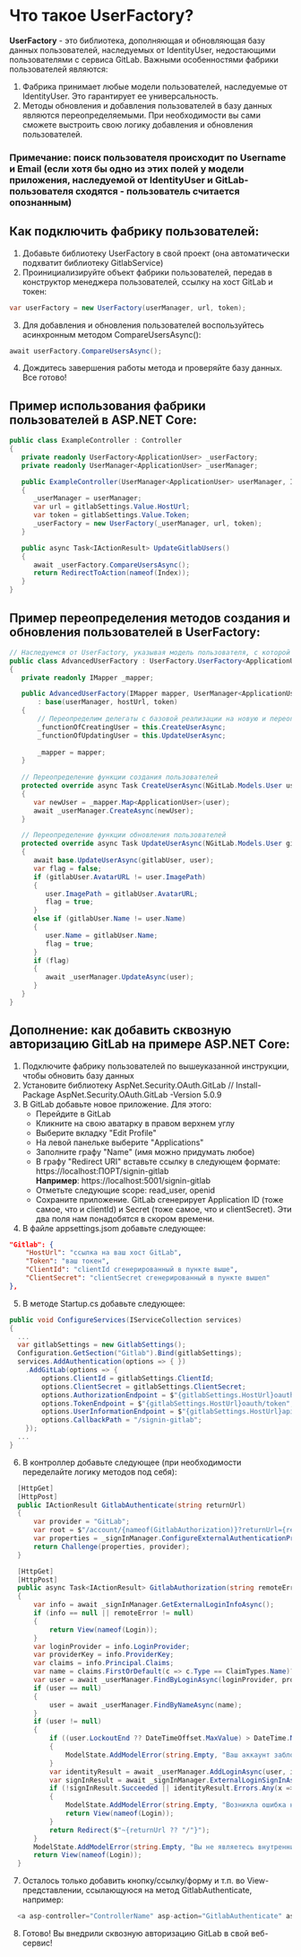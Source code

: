 # Что такое UserFactory?
<b>UserFactory</b> - это библиотека, дополняющая и обновляющая базу данных пользователей, наследуемых от IdentityUser, недостающими пользователями с сервиса GitLab. Важными особенностями фабрики пользователей являются:
1. Фабрика принимает любые модели пользователей, наследуемые от IdentityUser. Это гарантирует ее универсальность.
2. Методы обновления и добавления пользователей в базу данных являются переопределяемыми. При необходимости вы сами сможете выстроить свою логику добавления и обновления пользователей.

### Примечание: поиск пользователя происходит по Username и Email (если хотя бы одно из этих полей у модели приложения, наследуемой от IdentityUser и GitLab-пользователя сходятся - пользователь считается опознанным) 

## Как подключить фабрику пользователей:
1. Добавьте библиотеку UserFactory в свой проект (она автоматически подхватит библиотеку GitlabService)
2. Проинициализируйте объект фабрики пользователей, передав в конструктор менеджера пользователей, ссылку на хост GitLab и токен: 
```C#
var userFactory = new UserFactory(userManager, url, token);
```
3. Для добавления и обновления пользователей воспользуйтесь асинхронным методом CompareUsersAsync():
```C#
await userFactory.CompareUsersAsync();
```
4. Дождитесь завершения работы метода и проверяйте базу данных. Все готово!

## Пример использования фабрики пользователей в ASP.NET Core:
```C#
public class ExampleController : Controller
{
   private readonly UserFactory<ApplicationUser> _userFactory;
   private readonly UserManager<ApplicationUser> _userManager;

   public ExampleController(UserManager<ApplicationUser> userManager, IOptions<GitlabSettings> gitlabSettings)
   {
      _userManager = userManager;
      var url = gitlabSettings.Value.HostUrl;
      var token = gitlabSettings.Value.Token;
      _userFactory = new UserFactory(_userManager, url, token);
   }

   public async Task<IActionResult> UpdateGitlabUsers()
   {
      await _userFactory.CompareUsersAsync();
      return RedirectToAction(nameof(Index));
   }
}
```

## Пример переопределения методов создания и обновления пользователей в UserFactory:
```C#
// Наследуемся от UserFactory, указывая модель пользователя, с которой работает наш сервис
public class AdvancedUserFactory : UserFactory.UserFactory<ApplicationUser>
{
   private readonly IMapper _mapper;

   public AdvancedUserFactory(IMapper mapper, UserManager<ApplicationUser> userManager, string hostUrl, string token) 
       : base(userManager, hostUrl, token)
   {
       // Переопределим делегаты с базовой реализации на новую и переопределенную
       _functionOfCreatingUser = this.CreateUserAsync;
       _functionOfUpdatingUser = this.UpdateUserAsync;
       
       _mapper = mapper;
   }
   
   // Переопределение функции создания пользователей
   protected override async Task CreateUserAsync(NGitLab.Models.User user)
   {
      var newUser = _mapper.Map<ApplicationUser>(user);
      await _userManager.CreateAsync(newUser);
   }

   // Переопределение функции обновления пользователей
   protected override async Task UpdateUserAsync(NGitLab.Models.User gitlabUser, ApplicationUser user)
   {
      await base.UpdateUserAsync(gitlabUser, user);
      var flag = false;
      if (gitlabUser.AvatarURL != user.ImagePath)
      {
         user.ImagePath = gitlabUser.AvatarURL;
         flag = true;
      }
      else if (gitlabUser.Name != user.Name)
      {
         user.Name = gitlabUser.Name;
         flag = true;
      }
      if (flag)
      {
         await _userManager.UpdateAsync(user);
      }
   }
}
```

## Дополнение: как добавить сквозную авторизацию GitLab на примере ASP.NET Core:
1. Подключите фабрику пользователей по вышеуказанной инструкции, чтобы обновить базу данных
2. Установите библиотеку AspNet.Security.OAuth.GitLab // Install-Package AspNet.Security.OAuth.GitLab -Version 5.0.9
3. В GitLab добавьте новое приложение. Для этого:
    * Перейдите в GitLab
    * Кликните на свою аватарку в правом верхнем углу
    * Выберите вкладку "Edit Profile"
    * На левой панельке выберите "Applications"
    * Заполните графу "Name" (имя можно придумать любое)
    * В графу "Redirect URI" вставьте ссылку в следующем формате:
     https://localhost:ПОРТ/signin-gitlab <br>
     <b>Например</b>: https://localhost:5001/signin-gitlab
    * Отметьте следующие scope: read_user, openid
    * Сохраните приложение. GitLab сгенерирует Application ID (тоже самое, что и clientId) и Secret (тоже самое, что и clientSecret). Эти два поля нам понадобятся в скором времени.
4. В файле appsettings.jsom добавьте следующее:
```json
"Gitlab": {
    "HostUrl": "ссылка на ваш хост GitLab",
    "Token": "ваш токен",
    "ClientId": "clientId сгенерированный в пункте выше",
    "ClientSecret": "clientSecret сгенерированный в пункте вышел"
},
```
5. В методе Startup.cs добавьте следующее:
```C#
public void ConfigureServices(IServiceCollection services)
{
  ...
  var gitlabSettings = new GitlabSettings();
  Configuration.GetSection("Gitlab").Bind(gitlabSettings);
  services.AddAuthentication(options => { })
    .AddGitLab(options => {
        options.ClientId = gitlabSettings.ClientId;
        options.ClientSecret = gitlabSettings.ClientSecret;
        options.AuthorizationEndpoint = $"{gitlabSettings.HostUrl}oauth/authorize";
        options.TokenEndpoint = $"{gitlabSettings.HostUrl}oauth/token";
        options.UserInformationEndpoint = $"{gitlabSettings.HostUrl}api/v4/user";
        options.CallbackPath = "/signin-gitlab";
    });
  ...
}
```
6. В контроллер добавьте следующее (при необходимости переделайте логику методов под себя):
```C#
  [HttpGet]
  [HttpPost]
  public IActionResult GitlabAuthenticate(string returnUrl)
  {
      var provider = "GitLab";
      var root = $"/account/{nameof(GitlabAuthorization)}?returnUrl={returnUrl ?? string.Empty}";
      var properties = _signInManager.ConfigureExternalAuthenticationProperties(provider, root);
      return Challenge(properties, provider);
  }

  [HttpGet]
  [HttpPost]
  public async Task<IActionResult> GitlabAuthorization(string remoteError, string returnUrl)
  {
      var info = await _signInManager.GetExternalLoginInfoAsync();
      if (info == null || remoteError != null)
      {
          return View(nameof(Login));
      }
      var loginProvider = info.LoginProvider;
      var providerKey = info.ProviderKey;
      var claims = info.Principal.Claims;
      var name = claims.FirstOrDefault(c => c.Type == ClaimTypes.Name)?.Value;
      var user = await _userManager.FindByLoginAsync(loginProvider, providerKey);
      if (user == null)
      {
          user = await _userManager.FindByNameAsync(name);
      }
      if (user != null)
      {
          if ((user.LockoutEnd ?? DateTimeOffset.MaxValue) > DateTime.Now)
          {
              ModelState.AddModelError(string.Empty, "Ваш аккаунт заблокирован");
          }
          var identityResult = await _userManager.AddLoginAsync(user, info);
          var signInResult = await _signInManager.ExternalLoginSignInAsync(loginProvider, providerKey, false);
          if (!signInResult.Succeeded || identityResult.Errors.Any(x => x.Code != "LoginAlreadyAssociated"))
          {
              ModelState.AddModelError(string.Empty, "Возникла ошибка на стороне GitLab");
              return View(nameof(Login));
          }
          return Redirect($"~{returnUrl ?? "/"}");
      }
      ModelState.AddModelError(string.Empty, "Вы не являетесь внутренним сотрудником компании");
      return View(nameof(Login));
  }
```
7. Осталось только добавить кнопку/ссылку/форму и т.п. во View-представлении, ссылающуюся на метод GitlabAuthenticate, например:
```C#
  <a asp-controller="ControllerName" asp-action="GitlabAuthenticate" asp-route-returnUrl="@Context.Request.Path">
```
8. Готово! Вы внедрили сквозную авторизацию GitLab в свой веб-сервис!
